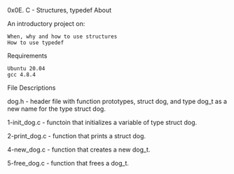 0x0E. C - Structures, typedef
About

An introductory project on:

    When, why and how to use structures
    How to use typedef

Requirements

    Ubuntu 20.04
    gcc 4.8.4

File Descriptions

dog.h - header file with function prototypes, struct dog, and type dog_t as a new name for the type struct dog.

1-init_dog.c - functoin that initializes a variable of type struct dog.

2-print_dog.c - function that prints a struct dog.

4-new_dog.c - function that creates a new dog_t.

5-free_dog.c - function that frees a dog_t.
